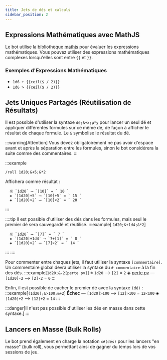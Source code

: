 ```yaml
---
title: Jets de dés et calculs
sidebar_position: 2
---
```


## Expressions Mathématiques avec MathJS

Le bot utilise la bibliothèque [mathjs](https://mathjs.org/) pour évaluer les expressions mathématiques. Vous pouvez utiliser des expressions mathématiques complexes lorsqu'elles sont entre `{{` et `}}`.

### Exemples d'Expressions Mathématiques

- `1d6 + {{ceil($ / 2)}}`
- `1d6 > {{ceil($ / 2)}}`

## Jets Uniques Partagés (Réutilisation de Résultats)

Il est possible d'utiliser la syntaxe `dé;&+x;µ*y` pour lancer un seul dé et appliquer différentes formules sur ce même dé, de façon à afficher le résultat de chaque formule. Le `&` symbolise le résultat du dé.

:::warning[Attention]
Vous devez obligatoirement ne pas avoir d'espace avant et après la séparation entre les formules, sinon le bot considérera la suite comme des commentaires.
:::

:::example
```
/roll 1d20;&+5;&*2
```
Affichera comme résultat :
```
  ※ `1d20` ⟶ `[10]` = ` 10 `
  ◈ `[1d20]+5` ⟶ `[10]+5` = ` 15 `
  ◈ `[1d20]×2` ⟶ `[10]×2` = ` 20 `
```
:::

::::tip
Il est possible d'utiliser des dés dans les formules, mais seul le premier dé sera sauvegardé et réutilisé.
:::example[ `1d20;&+1d4;&*2`]
```
  ※ `1d20` ⟶ `[7]` = ` 7 `
  ◈ `[1d20]+1d4` ⟶ `7+[1]` = ` 8 `
  ◈ `[1d20]×2` ⟶ `[7]×2` = ` 14 `
```
:::
::::

Pour commenter entre chaques jets, il faut utiliser la syntaxe `[commentaire]`. Un commentaire global devra utiliser la syntaxe du `# commentaire` à la fin des dés. 
:::example[`1d20;&-2[perte pv]`]
  ※ `1d20` ⟶ `[2]` = ` 2 `
  ◈ <u>perte pv</u> — `[1d20]-2` ⟶ `[2]-2` = ` 0 `
:::

Enfin, il est possible de cacher le premier dé avec la syntaxe `(dé)` :
:::example[`(1d20);&>100;&+2`]
  **Échec** — `[1d20]>100` ⟶ `[12]>100` = ` 12<100 `
  ◈ `[1d20]+2` ⟶ `[12]+2` = ` 14 `
:::

:::danger[Il n'est pas possible d'utiliser les dés en masse dans cette syntaxe.]
:::

## Lancers en Masse (Bulk Rolls)

Le bot prend également en charge la notation `x#(dés)` pour les lancers "en masse" (bulk roll), vous permettant ainsi de gagner du temps lors de vos sessions de jeu.
